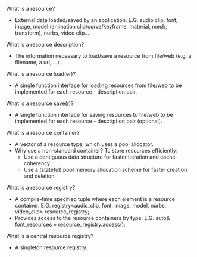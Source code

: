 What is a resource?
- External data loaded/saved by an application.
  E.G. audio clip, font, image, model (animation clip/curve/keyframe, material, mesh, transform), nurbs, video clip...

What is a resource description?
- The information necessary to load/save a resource from file/web (e.g. a filename, a url, ...).

What is a resource load(er)?
- A single function interface for loading resources from file/web to be implemented for each resource - description pair.

What is a resource save(r)?
- A single function interface for saving  resources to   file/web to be implemented for each resource - description pair (optional).

What is a resource container?
- A vector of a resource type, which uses a pool allocator.
- Why use a non-standard container? To store resources efficiently:
  - Use a contiguous data structure for faster iteration and cache coherency.
  - Use a (stateful) pool memory allocation scheme for faster creation and deletion.

What is a resource registry?
- A compile-time specified tuple where each element is a resource container.
  E.G. registry<audio_clip, font, image, model, nurbs, video_clip> resource_registry;
- Provides access to the resource containers by type.
  E.G. auto& font_resources = resource_registry.access<font>();

What is a central resource registry?
- A singleton resource registry.
